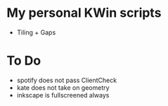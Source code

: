 # My personal KWin scripts

- Tiling + Gaps

# To Do
- spotify does not pass ClientCheck
- kate does not take on geometry
- inkscape is fullscreened always
